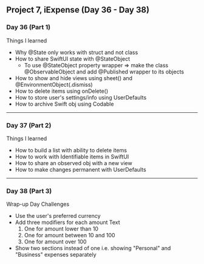 ## Project 7, iExpense (Day 36 - Day 38)

### Day 36 (Part 1) 
Things I learned
- Why @State only works with struct and not class 
- How to share SwiftUI state with @StateObject
  - To use @StateObject property wrapper => make the class @ObservableObject and add @Published wrapper to its objects
- How to show and hide views using sheet() and @EnvironmentObject(\.dismiss)
- How to delete items using onDelete()
- How to store user's settings/info using UserDefaults
- How to archive Swift obj using Codable
-----
### Day 37 (Part 2)
Things I learned
- How to build a list with ability to delete items 
- How to work with Identifiable items in SwiftUI
- How to share an observed obj with a new view 
- How to make changes permanent with UserDefaults 
-----
### Day 38 (Part 3) 
Wrap-up Day Challenges 
- Use the user's preferred currency 
- Add three modifiers for each amount Text
  1. One for amount lower than 10
  2. One for amount between 10 and 100 
  3. One for amount over 100
- Show two sections instead of one i.e. showing "Personal" and "Business" expenses separately 
